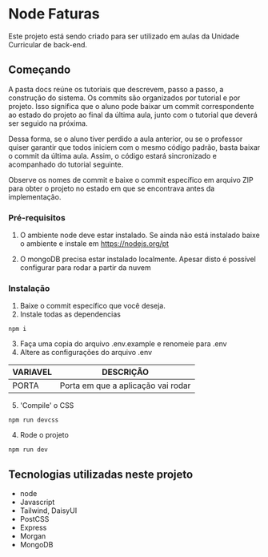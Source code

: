 # Node Faturas

Este projeto está sendo criado para ser utilizado em aulas da Unidade Curricular de back-end.

## Começando

A pasta docs reúne os tutoriais que descrevem, passo a passo, a construção do sistema.
Os commits são organizados por tutorial e por projeto. Isso significa que o aluno pode baixar um commit correspondente ao estado do projeto ao final da última aula, junto com o tutorial que deverá ser seguido na próxima.

Dessa forma, se o aluno tiver perdido a aula anterior, ou se o professor quiser garantir que todos iniciem com o mesmo código padrão, basta baixar o commit da última aula. Assim, o código estará sincronizado e acompanhado do tutorial seguinte.

Observe os nomes de commit e baixe o commit específico em arquivo ZIP para obter o projeto no estado em que se encontrava antes da implementação.


### Pré-requisitos

1. O ambiente node deve estar instalado. Se ainda não está instalado baixe o ambiente e instale em https://nodejs.org/pt

2. O mongoDB precisa estar instalado localmente. Apesar disto é possível configurar para rodar a partir da nuvem

### Instalação


1. Baixe o commit específico que você deseja.
2. Instale todas as dependencias

```
npm i
```

3. Faça uma copia do arquivo .env.example e renomeie para .env
4. Altere as configurações do arquivo .env

| VARIAVEL | DESCRIÇÃO |
|----------|----------|
|PORTA |Porta em que a aplicação vai rodar|

5. 'Compile' o CSS

```
npm run devcss
```

4. Rode o projeto

```
npm run dev
```
## Tecnologias utilizadas neste projeto

* node
* Javascript
* Tailwind, DaisyUI
* PostCSS
* Express
* Morgan
* MongoDB